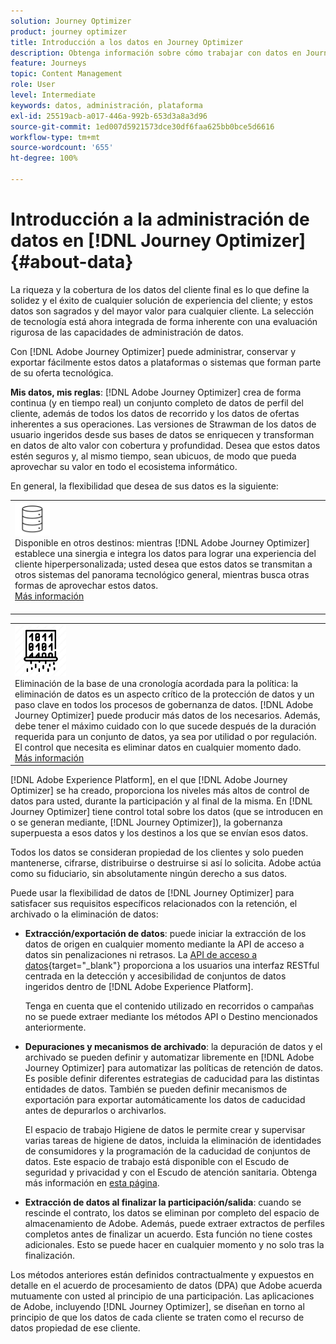 ```yaml
---
solution: Journey Optimizer
product: journey optimizer
title: Introducción a los datos en Journey Optimizer
description: Obtenga información sobre cómo trabajar con datos en Journey Optimizer
feature: Journeys
topic: Content Management
role: User
level: Intermediate
keywords: datos, administración, plataforma
exl-id: 25519acb-a017-446a-992b-653d3a8a3d96
source-git-commit: 1ed007d5921573dce30df6faa625bb0bce5d6616
workflow-type: tm+mt
source-wordcount: '655'
ht-degree: 100%

---
```


# Introducción a la administración de datos en [!DNL Journey Optimizer] {#about-data}

La riqueza y la cobertura de los datos del cliente final es lo que define la solidez y el éxito de cualquier solución de experiencia del cliente; y estos datos son sagrados y del mayor valor para cualquier cliente. La selección de tecnología está ahora integrada de forma inherente con una evaluación rigurosa de las capacidades de administración de datos.

Con [!DNL Adobe Journey Optimizer] puede administrar, conservar y exportar fácilmente estos datos a plataformas o sistemas que forman parte de su oferta tecnológica. 

**Mis datos, mis reglas**: [!DNL Adobe Journey Optimizer] crea de forma continua (y en tiempo real) un conjunto completo de datos de perfil del cliente, además de todos los datos de recorrido y los datos de ofertas inherentes a sus operaciones. Las versiones de Strawman de los datos de usuario ingeridos desde sus bases de datos se enriquecen y transforman en datos de alto valor con cobertura y profundidad. Desea que estos datos estén seguros y, al mismo tiempo, sean ubicuos, de modo que pueda aprovechar su valor en todo el ecosistema informático.

En general, la flexibilidad que desea de sus datos es la siguiente:


<table style="table-layout:fixed">
<tr style="border: 0;">
  <td>
    <div><img alt="destinos" src="assets/do-not-localize/dest.png" /> 
    <br>Disponible en otros destinos: mientras [!DNL Adobe Journey Optimizer] establece una sinergia e integra los datos para lograr una experiencia del cliente hiperpersonalizada; usted desea que estos datos se transmitan a otros sistemas del panorama tecnológico general, mientras busca otras formas de aprovechar estos datos.
    <div>
     <a href="../start/ajo-integrations.md">Más información</a></div>
    </div>
    <br>
  </td>
</tr>
</table>

<!--td>
    <div><img alt="retention" src="assets/do-not-localize/retention.png" />  
    <br>Retained for a stipulated duration – Industry or regional regulations (such as GDPR or CCPA) or internal data governance policies stipulate how long or how short a duration, data needs to be maintained or archived in Adobe Experience Platform Data Lake. <a href="../privacy/get-started-privacy.md">Learn more</a></div>
  </td>
</tr>
<tr style="border: 0;"-->
<table style="table-layout:fixed">
<tr style="border: 0;">
  <td>
    <div><img alt="directiva" src="assets/do-not-localize/policy.png" /> 
    <br>Eliminación de la base de una cronología acordada para la política: la eliminación de datos es un aspecto crítico de la protección de datos y un paso clave en todos los procesos de gobernanza de datos. [!DNL Adobe Journey Optimizer] puede producir más datos de los necesarios. Además, debe tener el máximo cuidado con lo que sucede después de la duración requerida para un conjunto de datos, ya sea por utilidad o por regulación. El control que necesita es eliminar datos en cualquier momento dado. 
    </div>
      <div>
     <a href="../privacy/data-hygiene.md">Más información</a></div>
    </div>
  </td>
</tr>
</table>

[!DNL Adobe Experience Platform], en el que [!DNL Adobe Journey Optimizer] se ha creado, proporciona los niveles más altos de control de datos para usted, durante la participación y al final de la misma. En [!DNL Journey Optimizer] tiene control total sobre los datos (que se introducen en o se generan mediante, [!DNL Journey Optimizer]), la gobernanza superpuesta a esos datos y los destinos a los que se envían esos datos.

Todos los datos se consideran propiedad de los clientes y solo pueden mantenerse, cifrarse, distribuirse o destruirse si así lo solicita. Adobe actúa como su fiduciario, sin absolutamente ningún derecho a sus datos.

Puede usar la flexibilidad de datos de [!DNL Journey Optimizer] para satisfacer sus requisitos específicos relacionados con la retención, el archivado o la eliminación de datos:

* **Extracción/exportación de datos**: puede iniciar la extracción de los datos de origen en cualquier momento mediante la API de acceso a datos sin penalizaciones ni retrasos. La [API de acceso a datos](https://experienceleague.adobe.com/es/docs/experience-platform/data-access/api){target="_blank"} proporciona a los usuarios una interfaz RESTful centrada en la detección y accesibilidad de conjuntos de datos ingeridos dentro de [!DNL Adobe Experience Platform]. <!--In the future (on roadmap), you can use file-based destinations to export and migrate log data from Adobe Journey Optimizer. -->

  Tenga en cuenta que el contenido utilizado en recorridos o campañas no se puede extraer mediante los métodos API o Destino mencionados anteriormente.

<!--
* **Profile Service Data Retention**: For Behavioral and Time series data appended to any Profile, you may choose to use Journey Optimizer’s default setting of retaining this data for up to 91 days from the date of its addition to a Profile, or until an alternative time-period selected by the you. The time that Adobe keeps this data varies from contract to contract, and is outlined in an organization’s data retention policy.

  Learn more about Experience Event expirations in [Adobe Experience Platform documentation](https://experienceleague.adobe.com/docs/experience-platform/profile/event-expirations.html){target="_blank"}.
-->

* **Depuraciones y mecanismos de archivado**: la depuración de datos y el archivado se pueden definir y automatizar libremente en [!DNL Adobe Journey Optimizer] para automatizar las políticas de retención de datos. Es posible definir diferentes estrategias de caducidad para las distintas entidades de datos. También se pueden definir mecanismos de exportación para exportar automáticamente los datos de caducidad antes de depurarlos o archivarlos.

  El espacio de trabajo Higiene de datos le permite crear y supervisar varias tareas de higiene de datos, incluida la eliminación de identidades de consumidores y la programación de la caducidad de conjuntos de datos. Este espacio de trabajo está disponible con el Escudo de seguridad y privacidad y con el Escudo de atención sanitaria. Obtenga más información en [esta página](../privacy/data-hygiene.md).

<!--
* **Data Lake and Deletions**: Customer Data stored in the Data Lake can be retained by Journey Optimizer:
    
    * for 7 days to facilitate the onboarding of Customer Data into the Profile Services, after which it may be permanently deleted, or
    * until chosen to be deleted by you

-->

* **Extracción de datos al finalizar la participación/salida**: cuando se rescinde el contrato, los datos se eliminan por completo del espacio de almacenamiento de Adobe. Además, puede extraer extractos de perfiles completos antes de finalizar un acuerdo. Esta función no tiene costes adicionales. Esto se puede hacer en cualquier momento y no solo tras la finalización.

Los métodos anteriores están definidos contractualmente y expuestos en detalle en el acuerdo de procesamiento de datos (DPA) que Adobe acuerda mutuamente con usted al principio de una participación. Las aplicaciones de Adobe, incluyendo [!DNL Journey Optimizer], se diseñan en torno al principio de que los datos de cada cliente se traten como el recurso de datos propiedad de ese cliente.
